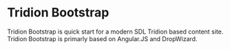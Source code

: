 Tridion Bootstrap
========================

Tridion Bootstrap is quick start for a modern SDL Tridion based content site.
Tridion Bootstrap is primarly based on Angular.JS and DropWizard.


